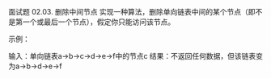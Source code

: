 面试题 02.03. 删除中间节点
实现一种算法，删除单向链表中间的某个节点（即不是第一个或最后一个节点），假定你只能访问该节点。

 

示例：

输入：单向链表a->b->c->d->e->f中的节点c
结果：不返回任何数据，但该链表变为a->b->d->e->f